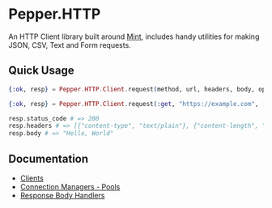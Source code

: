 # Pepper.HTTP

An HTTP Client library built around [Mint](https://github.com/elixir-mint/mint), includes handy utilities for making JSON, CSV, Text and Form requests.

## Quick Usage

```elixir
{:ok, resp} = Pepper.HTTP.Client.request(method, url, headers, body, options)

{:ok, resp} = Pepper.HTTP.Client.request(:get, "https://example.com", [{"user-agent", "pepper-http/0.6.0"}], nil, [])

resp.status_code # => 200
resp.headers # => [{"content-type", "text/plain"}, {"content-length", "12"}]
resp.body # => "Hello, World"
```

## Documentation

* [Clients](docs/clients.md)
* [Connection Managers - Pools](docs/connection_managers.md)
* [Response Body Handlers](docs/response_body_handlers.md)
